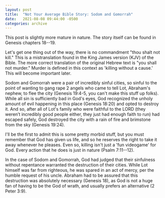 ```yaml
---
layout: post
title:  "Not Your Average Bible Story: Sodom and Gomorrah"
date:   2021-08-08 09:44:00 -0500
categories: archive
---
```


This post is slightly more mature in nature. The story itself can be found in Genesis chapters 18--19.

Let's get one thing out of the way, there is no commandment "thou shalt not kill."
This is a mistranslation found in the King James version (KJV) of the Bible.
The more correct translation of the original Hebrew text is "you shall not murder."
Murder is defined in this context as 'killing without a cause.'
This will become important later.

Sodom and Gomorrah were a pair of incredibly sinful cities, so sinful to the point of wanting to gang rape 2 angels who came to tell Lot, Abraham's nephew, to flee the city (Genesis 19:4-5, you can't make this stuff up folks).
While all sin is sufficiently bad in God's eyes, God recognized the unholy amount of evil happening in this place (Genesis 18:20) and opted to destroy it.
And so, after all of Lot's family who were faithful to the LORD (they weren’t incredibly good people either, they just had enough faith to run) had escaped safely, God destroyed the city with a rain of fire and brimstone from the sky (Genesis 19:24).

I'll be the first to admit this is some pretty morbid stuff, but you must remember that God has given us life, and so he reserves the right to take it away whenever he pleases.
Even so, killing isn't just a 'fun videogame' for God.
Every action that he does is just in nature (Psalm 7:11--12).

In the case of Sodom and Gomorrah, God had judged that their sinfulness without repentance warranted the destruction of their cities.
While Lot himself was far from righteous, he was spared in an act of mercy, per the humble request of his uncle.
Abraham had to be assured that this destruction was absolutely necessary (Genesis 18), as God is not a huge fan of having to be the God of wrath, and usually prefers an alternative (2 Peter 3:9).
